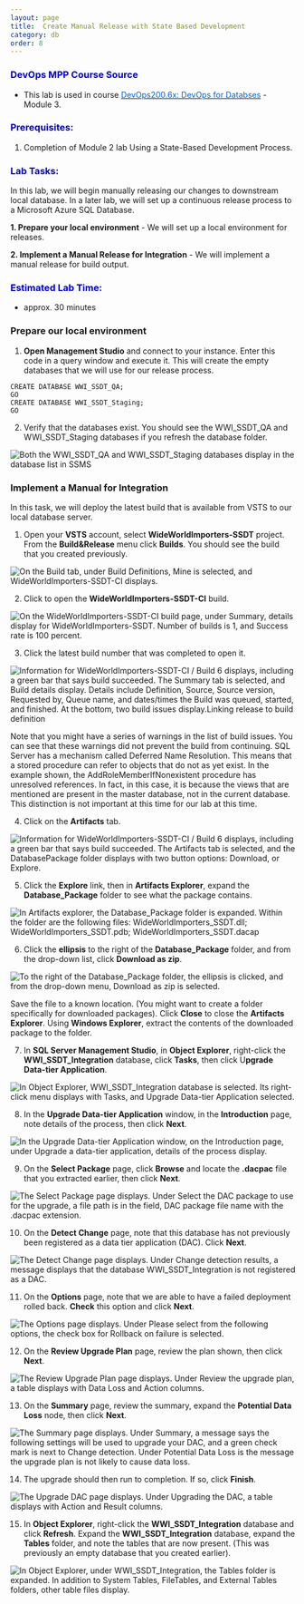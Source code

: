 ```yaml
---
layout: page
title:  Create Manual Release with State Based Development
category: db
order: 8
---
```




<h3><span style="color: #0000CD;">DevOps MPP Course Source </span></h3>

- This lab is used in course <a href="https://www.edx.org/course/devops-databases-microsoft-devops200-6x-0" target="_blank"><span style="color: #0066cc;" color="#0066cc">DevOps200.6x: DevOps for Databses</span></a> - Module 3.


<h3><span style="color: #0000CD;">Prerequisites:</span></h3>

1. Completion of Module 2 lab Using a State-Based Development Process.

<h3><span style="color: #0000CD;">Lab Tasks: </span></h3>

In this lab, we will begin manually releasing our changes to downstream local database. In a later lab, we will set up a continuous release process to a Microsoft Azure SQL Database.

__1. Prepare your local environment__ - We will set up a local environment for releases.

__2. Implement a Manual Release for Integration__ - We will implement a manual release for build output.



<h3><span style="color: #0000CD;">Estimated Lab Time:</span></h3>

- approx. 30 minutes  




### Prepare our local environment

1. **Open Management Studio** and connect to your instance. Enter this code in a query window and execute it. This will create the empty databases that we will use for our release process.

```
CREATE DATABASE WWI_SSDT_QA;
GO
CREATE DATABASE WWI_SSDT_Staging;
GO
```
2. Verify that the databases exist. You should see the WWI_SSDT_QA and WWI_SSDT_Staging databases if you refresh the database folder.

![Both the WWI_SSDT_QA and WWI_SSDT_Staging databases display in the database list in SSMS](../../Linked_Image_Files\Lab3.1_Image1.jpg)


### Implement a Manual for Integration

In this task, we will deploy the latest build that is available from VSTS to our local database server.

1. Open your **VSTS** account, select **WideWorldImporters-SSDT** project. From the **Build&Release** menu click **Builds**. You should see the build that you created previously.

![On the Build tab, under Build Definitions, Mine is selected, and WideWorldImporters-SSDT-CI displays.](../../Linked_Image_Files\Lab3.1_Image2.jpg)

2. Click to open the **WideWorldImporters-SSDT-CI** build.

![On the WideWorldImporters-SSDT-CI build page, under Summary, details display for WideWorldImporters-SSDT. Number of builds is 1, and Success rate is 100 percent.](../../Linked_Image_Files\Lab3.1_Image3.jpg)

3. Click the latest build number that was completed to open it.

![Information for WideWorldImporters-SSDT-CI / Build 6  displays, including a green bar that says build succeeded. The Summary tab is selected, and Build details display. Details include Definition, Source, Source version, Requested by, Queue name, and dates/times the Build was queued, started, and finished. At the bottom, two build issues display.Linking release to build definition](../../Linked_Image_Files\Lab3.1_Image4.jpg)

Note that you might have a series of warnings in the list of build issues. You can see that these warnings did not prevent the build from continuing. SQL Server has a mechanism called Deferred Name Resolution. This means that a stored procedure can refer to objects that do not as yet exist. In the example shown, the AddRoleMemberIfNonexistent procedure has unresolved references. In fact, in this case, it is because the views that are mentioned are present in the master database, not in the current database. This distinction is not important at this time for our lab at this time. 

4. Click on the **Artifacts** tab.

![Information for WideWorldImporters-SSDT-CI / Build 6  displays, including a green bar that says build succeeded. The Artifacts tab is selected, and the DatabasePackage folder displays with two button options: Download, or Explore.](../../Linked_Image_Files\Lab3.1_Image5.jpg)

5. Click the **Explore** link, then in **Artifacts Explorer**, expand the **Database_Package** folder to see what the package contains.

![In Artifacts explorer, the Database_Package folder is expanded. Within the folder are the following files: WideWorldImporters_SSDT.dll; WideWorldImporters_SSDT.pdb; WideWorldImporters_SSDT.dacap](../../Linked_Image_Files\Lab3.1_Image6.jpg)

6. Click the **ellipsis** to the right of the **Database_Package** folder, and from the drop-down list, click **Download as zip**. 

![To the right of the Database_Package folder, the ellipsis is clicked, and from the drop-down menu, Download as zip is selected.](../../Linked_Image_Files\Lab3.1_Image7.jpg)

Save the file to a known location. (You might want to create a folder specifically for downloaded packages). Click **Close** to close the **Artifacts Explorer**. Using **Windows Explorer**, extract the contents of the downloaded package to the folder.

7. In **SQL Server Management Studio**, in **Object Explorer**, right-click the **WWI_SSDT_Integration** database, click **Tasks**, then click U**pgrade Data-tier Application**.

![In Object Explorer, WWI_SSDT_Integration database is selected. Its right-click menu displays with Tasks, and Upgrade Data-tier Application selected.](../../Linked_Image_Files\Lab3.1_Image8.jpg)

8. In the **Upgrade Data-tier Application** window, in the **Introduction** page, note details of the process, then click **Next**.

![In the Upgrade Data-tier Application window, on the Introduction page, under Upgrade a data-tier application, details of the process display.](../../Linked_Image_Files\Lab3.1_Image9.jpg)

9. On the **Select Package** page, click **Browse** and locate the **.dacpac** file that you extracted earlier, then click **Next**.

![The Select Package page displays. Under Select the DAC package to use for the upgrade, a file path is in the  field, DAC package file name with the .dacpac extension.](../../Linked_Image_Files\Lab3.1_Image10.jpg)

10. On the **Detect Change** page, note that this database has not previously been registered as a data tier application (DAC). Click **Next**.

![The Detect Change page displays. Under Change detection results, a message displays that the database WWI_SSDT_Integration is not registered as a DAC.](../../Linked_Image_Files\Lab3.1_Image11.jpg)

11. On the **Options** page, note that we are able to have a failed deployment rolled back. **Check** this option and click **Next**.

![The Options page displays. Under Please select from the following options, the check box for Rollback on failure is selected.](../../Linked_Image_Files\Lab3.1_Image12.jpg)

12. On the **Review Upgrade Plan** page, review the plan shown, then click **Next**.

![The Review Upgrade Plan page displays. Under Review the upgrade plan, a table displays with Data Loss and Action columns.](../../Linked_Image_Files\Lab3.1_Image13.jpg)

13. On the **Summary** page, review the summary, expand the **Potential Data Loss** node, then click **Next**.

![The Summary page displays. Under Summary, a message says the following settings will be used to upgrade your DAC, and a green check mark is next to Change detection. Under Potential Data Loss is the message the upgrade plan is not likely to cause data loss.](../../Linked_Image_Files\Lab3.1_Image14.jpg)

14. The upgrade should then run to completion. If so, click **Finish**.

![The Upgrade DAC page displays. Under Upgrading the DAC, a table displays with Action and Result columns.](../../Linked_Image_Files\Lab3.1_Image15.jpg)

15. In **Object Explorer**, right-click the **WWI_SSDT_Integration** database and click **Refresh**. Expand the **WWI_SSDT_Integration** database, expand the **Tables** folder, and note the tables that are now present. (This was previously an empty database that you created earlier).

![In Object Explorer, under WWI_SSDT_Integration, the Tables folder is expanded. In addition to System Tables, FileTables, and External Tables folders, other table files display.](../../Linked_Image_Files\Lab3.1_Image16.jpg)
